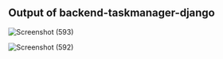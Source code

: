 ## Output of backend-taskmanager-django

![Screenshot (593)](https://user-images.githubusercontent.com/56782063/138851771-dbf90135-e92d-420a-bcfd-9171dafa3f8e.png)

![Screenshot (592)](https://user-images.githubusercontent.com/56782063/138851781-97151675-5900-4523-8d68-0b6e7240eef0.png)
